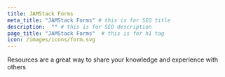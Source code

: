 ```yaml
---
title: JAMStack Forms
meta_title: "JAMStack Forms" # this is for SEO title
description:  "" # this is for SEO description
page_title: "JAMStack Forms"  # this is for h1 tag
icon: /images/icons/form.svg
---
```

Resources are a great way to share your knowledge and experience with others
